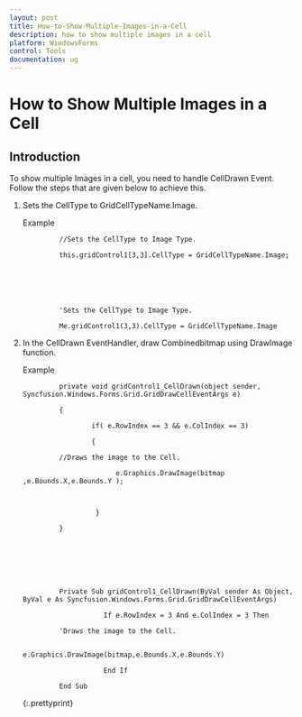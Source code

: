 ```yaml
---
layout: post
title: How-to-Show-Multiple-Images-in-a-Cell
description: how to show multiple images in a cell
platform: WindowsForms
control: Tools
documentation: ug
---
```


# How to Show Multiple Images in a Cell

## Introduction

To show multiple Images in a cell, you need to handle CellDrawn Event. Follow the steps that are given below to achieve this.

1. Sets the CellType to GridCellTypeName.Image.

   Example





				//Sets the CellType to Image Type.

				this.gridControl1[3,3].CellType = GridCellTypeName.Image;



				


				'Sets the CellType to Image Type.

				Me.gridControl1(3,3).CellType = GridCellTypeName.Image



2. In the CellDrawn EventHandler, draw Combinedbitmap using DrawImage function.

   Example





				private void gridControl1_CellDrawn(object sender, Syncfusion.Windows.Forms.Grid.GridDrawCellEventArgs e)

				{

						if( e.RowIndex == 3 && e.ColIndex == 3)

						{

				//Draws the image to the Cell.

							  e.Graphics.DrawImage(bitmap ,e.Bounds.X,e.Bounds.Y );



						 }

				}



				



				Private Sub gridControl1_CellDrawn(ByVal sender As Object, ByVal e As Syncfusion.Windows.Forms.Grid.GridDrawCellEventArgs)

						   If e.RowIndex = 3 And e.ColIndex = 3 Then

				'Draws the image to the Cell.

								 e.Graphics.DrawImage(bitmap,e.Bounds.X,e.Bounds.Y)

						   End If

				End Sub
				
   {:.prettyprint}


